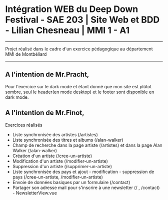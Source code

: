 # Intégration WEB du Deep Down Festival - SAE 203 | Site Web et BDD - Lilian Chesneau | MMI 1 - A1

---

Projet réalisé dans le cadre d'un exercice pédagogique au département MMI de Montbéliard

---

## A l'intention de Mr.Pracht,

Pour l'exercice sur le dark mode et étant donné que mon site est plûtot sombre, seul le header(en mode desktop) et le footer sont disponible en dark mode.

## A l'intention de Mr.Finot,

Exercices réalisés

- Liste synchronisée des artistes (/artistes)
- Liste synchronisée des titres et albums (/alan-walker)
- Champ de recherche dans la page artiste (/artistes) et dans la page Alan Walker (/alan-walker)
- Création d'un artiste (/cree-un-artiste)
- Modification d'un artiste (/modifier-un-artiste)
- Suppression d'un artiste (/supprimer-un-artiste)
- Liste synchronisée des pays et ajout - modification - suppression de pays (/cree-un-artiste, /modifier-un-artiste)
- Envoie de données basiques par un formulaire (/contact)
- Partager son adresse mail pour s'inscrire à une newsletter (/ , /contact) - NewsletterView.vue
